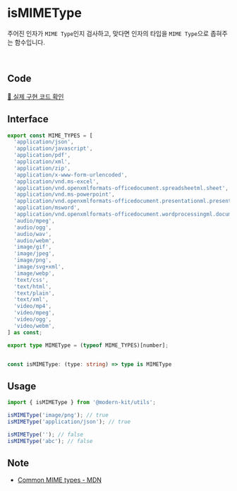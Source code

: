 # isMIMEType

주어진 인자가 `MIME Type`인지 검사하고, 맞다면 인자의 타입을 `MIME Type`으로 좁혀주는 함수입니다.

<br />

## Code
[🔗 실제 구현 코드 확인](https://github.com/modern-agile-team/modern-kit/blob/main/packages/utils/src/validator/isMIMEType/index.ts)

## Interface
```ts title="typescript"
export const MIME_TYPES = [
  'application/json',
  'application/javascript',
  'application/pdf',
  'application/xml',
  'application/zip',
  'application/x-www-form-urlencoded',
  'application/vnd.ms-excel',
  'application/vnd.openxmlformats-officedocument.spreadsheetml.sheet',
  'application/vnd.ms-powerpoint',
  'application/vnd.openxmlformats-officedocument.presentationml.presentation',
  'application/msword',
  'application/vnd.openxmlformats-officedocument.wordprocessingml.document',
  'audio/mpeg',
  'audio/ogg',
  'audio/wav',
  'audio/webm',
  'image/gif',
  'image/jpeg',
  'image/png',
  'image/svg+xml',
  'image/webp',
  'text/css',
  'text/html',
  'text/plain',
  'text/xml',
  'video/mp4',
  'video/mpeg',
  'video/ogg',
  'video/webm',
] as const;

export type MIMEType = (typeof MIME_TYPES)[number];


const isMIMEType: (type: string) => type is MIMEType
```

## Usage
```ts title="typescript"
import { isMIMEType } from '@modern-kit/utils';

isMIMEType('image/png'); // true
isMIMEType('application/json'); // true

isMIMEType(''); // false
isMIMEType('abc'); // false
```

## Note
- [Common MIME types - MDN](https://developer.mozilla.org/en-US/docs/Web/HTTP/Basics_of_HTTP/MIME_types/Common_types)
